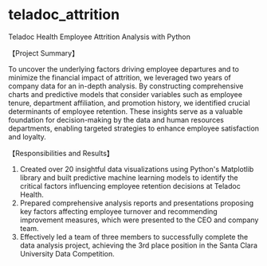 # teladoc_attrition
Teladoc Health Employee Attrition Analysis with Python

【Project Summary】

To uncover the underlying factors driving employee departures and to minimize the financial impact of attrition, we leveraged two years of company data for an in-depth analysis. By constructing comprehensive charts and predictive models that consider variables such as employee tenure, department affiliation, and promotion history, we identified crucial determinants of employee retention. These insights serve as a valuable foundation for decision-making by the data and human resources departments, enabling targeted strategies to enhance employee satisfaction and loyalty.



【Responsibilities and Results】

1. Created over 20 insightful data visualizations using Python's Matplotlib library and built predictive machine learning models to identify the critical factors influencing employee retention decisions at Teladoc Health.
2. Prepared comprehensive analysis reports and presentations proposing key factors affecting employee turnover and recommending improvement measures, which were presented to the CEO and company team.
3. Effectively led a team of three members to successfully complete the data analysis project, achieving the 3rd place position in the Santa Clara University Data Competition.
